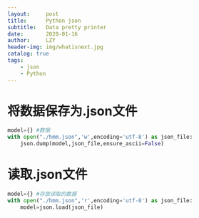 ```yaml
---
layout:     post
title:      Python json
subtitle:   Data pretty printer
date:       2020-01-16
author:     LZY
header-img: img/whatisnext.jpg
catalog: true
tags:
    - json
    - Python
---
```


# 将数据保存为.json文件

```python
model={} #数据
with open("./hmm.json",'w',encoding='utf-8') as json_file:
    json.dump(model,json_file,ensure_ascii=False)
```

# 读取.json文件

```python
model={} #存放读取的数据
with open("./hmm.json",'r',encoding='utf-8') as json_file:
    model=json.load(json_file)
```
